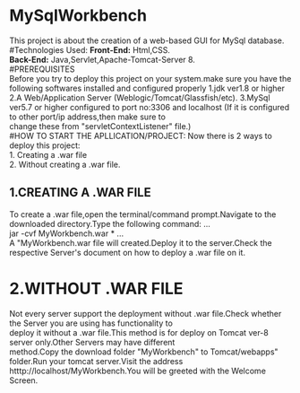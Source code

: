 # MySqlWorkbench
This project is about the creation of a web-based GUI for MySql database.
#Technologies Used:
  **Front-End:** Html,CSS.  
  **Back-End:** Java,Servlet,Apache-Tomcat-Server 8.  
#PREREQUISITES  
   Before you try to deploy this project on your system.make sure you have the following softwares installed and configured properly
    1.jdk ver1.8 or higher
    2.A Web/Application Server (Weblogic/Tomcat/Glassfish/etc).
    3.MySql ver5.7 or higher configured to port no:3306 and localhost (If it is configured to other port/ip address,then make sure to  
    change these from "servletContextListener" file.)  
#HOW TO START THE APLLICATION/PROJECT:
  Now there is 2 ways to deploy this project:  
            1. Creating a .war file  
            2. Without creating a .war file.
 ## 1.CREATING A .WAR FILE  
To create a .war file,open the terminal/command prompt.Navigate to the downloaded directory.Type the following command:
 ...  
jar -cvf MyWorkbench.war *
...  
A "MyWorkbench.war file will created.Deploy it to the server.Check the respective Server's document on how to deploy a .war 
file on it.  
 # 2.WITHOUT .WAR FILE  
Not every server support the deployment without .war file.Check whether the Server you are using has functionality to       
deploy it without a .war file.This method is for deploy on Tomcat ver-8 server only.Other Servers may have different       
method.Copy the download folder "MyWorkbench" to Tomcat/webapps" folder.Run your tomcat server.Visit the address           
htttp://localhost/MyWorkbench.You will be greeted with the Welcome Screen.

